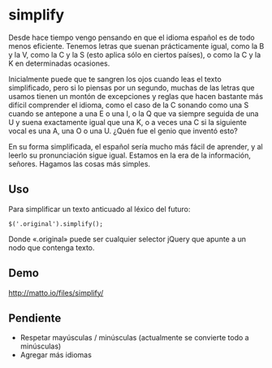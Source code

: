 # simplify

Desde hace tiempo vengo pensando en que el idioma español es de todo menos eficiente. Tenemos letras que suenan prácticamente igual, como la B y la V, como la C y la S (esto aplica sólo en ciertos países), o como la C y la K en determinadas ocasiones.

Inicialmente puede que te sangren los ojos cuando leas el texto simplificado, pero si lo piensas por un segundo, muchas de las letras que usamos tienen un montón de excepciones y reglas que hacen bastante más difícil comprender el idioma, como el caso de la C sonando como una S cuando se antepone a una E o una I, o la Q que va siempre seguida de una U y suena exactamente igual que una K, o a veces una C si la siguiente vocal es una A, una O o una U. ¿Quén fue el genio que inventó esto?

En su forma simplificada, el español sería mucho más fácil de aprender, y al leerlo su pronunciación sigue igual. Estamos en la era de la información, señores. Hagamos las cosas más simples.

## Uso

Para simplificar un texto anticuado al léxico del futuro:

```
$('.original').simplify();
```

Donde «.original» puede ser cualquier selector jQuery que apunte a un nodo que contenga texto.

## Demo
http://matto.io/files/simplify/

## Pendiente

- Respetar mayúsculas / minúsculas (actualmente se convierte todo a minúsculas)
- Agregar más idiomas